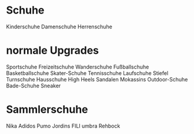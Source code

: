 
# Schuhe

Kinderschuhe
Damenschuhe
Herrenschuhe

# normale Upgrades

Sportschuhe
Freizeitschuhe
Wanderschuhe
Fußballschuhe
Basketballschuhe
Skater-Schuhe
Tennisschuhe
Laufschuhe
Stiefel
Turnschuhe
Hausschuhe
High Heels
Sandalen
Mokassins
Outdoor-Schuhe
Bade-Schuhe
Sneaker

# Sammlerschuhe

Nika
Adidos
Pumo
Jordins
FILI
umbra
Rehbock